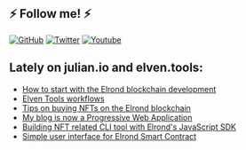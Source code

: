 ## ⚡ Follow me! ⚡

<a href="https://github.com/juliancwirko"><img src="https://img.shields.io/github/followers/juliancwirko?style=social" alt="GitHub" /></a>
<a href="https://twitter.com/JulianCwirko"><img src="https://img.shields.io/twitter/follow/juliancwirko?style=social" alt="Twitter" /></a>
<a href="https://www.youtube.com/channel/UCaj-mgcY9CWbLdZsC5Gt00g"><img src="https://img.shields.io/youtube/channel/views/UCaj-mgcY9CWbLdZsC5Gt00g?style=social" alt="Youtube" /></a>

## Lately on julian.io and elven.tools:

- [How to start with the Elrond blockchain development](https://www.julian.io/articles/how-to-start-with-elrond.html)
- [Elven Tools workflows](https://www.elven.tools/docs/elven-tools-workflows.html)
- [Tips on buying NFTs on the Elrond blockchain](https://www.elven.tools/docs/tips-on-buying-nfts-on-the-elrond-blockchain.html)
- [My blog is now a Progressive Web Application](https://www.julian.io/articles/pwa.html)
- [Building NFT related CLI tool with Elrond's JavaScript SDK](https://www.julian.io/articles/elrond-erdjs.html)
- [Simple user interface for Elrond Smart Contract](https://www.julian.io/articles/elrond-dapp-ui.html)
